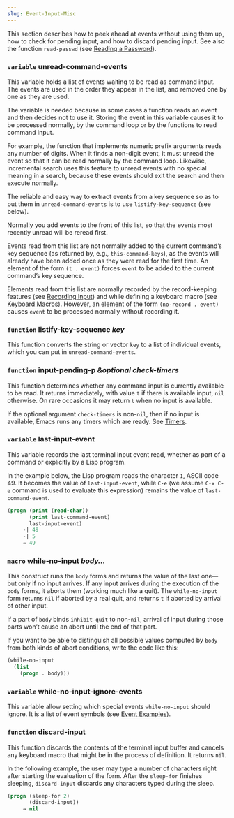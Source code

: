 ```yaml
---
slug: Event-Input-Misc
---
```


This section describes how to peek ahead at events without using them up, how to check for pending input, and how to discard pending input. See also the function `read-passwd` (see [Reading a Password](/docs/elisp/Reading-a-Password)).

### <span className="tag variable">`variable`</span> **unread-command-events**

This variable holds a list of events waiting to be read as command input. The events are used in the order they appear in the list, and removed one by one as they are used.

The variable is needed because in some cases a function reads an event and then decides not to use it. Storing the event in this variable causes it to be processed normally, by the command loop or by the functions to read command input.

For example, the function that implements numeric prefix arguments reads any number of digits. When it finds a non-digit event, it must unread the event so that it can be read normally by the command loop. Likewise, incremental search uses this feature to unread events with no special meaning in a search, because these events should exit the search and then execute normally.

The reliable and easy way to extract events from a key sequence so as to put them in `unread-command-events` is to use `listify-key-sequence` (see below).

Normally you add events to the front of this list, so that the events most recently unread will be reread first.

Events read from this list are not normally added to the current command’s key sequence (as returned by, e.g., `this-command-keys`), as the events will already have been added once as they were read for the first time. An element of the form `(t . event)`<!-- /@w --> forces `event` to be added to the current command’s key sequence.

Elements read from this list are normally recorded by the record-keeping features (see [Recording Input](/docs/elisp/Recording-Input)) and while defining a keyboard macro (see [Keyboard Macros](/docs/elisp/Keyboard-Macros)). However, an element of the form `(no-record . event)`<!-- /@w --> causes `event` to be processed normally without recording it.

### <span className="tag function">`function`</span> **listify-key-sequence** *key*

This function converts the string or vector `key` to a list of individual events, which you can put in `unread-command-events`.

### <span className="tag function">`function`</span> **input-pending-p** *\&optional check-timers*

This function determines whether any command input is currently available to be read. It returns immediately, with value `t` if there is available input, `nil` otherwise. On rare occasions it may return `t` when no input is available.

If the optional argument `check-timers` is non-`nil`, then if no input is available, Emacs runs any timers which are ready. See [Timers](/docs/elisp/Timers).

### <span className="tag variable">`variable`</span> **last-input-event**

This variable records the last terminal input event read, whether as part of a command or explicitly by a Lisp program.

In the example below, the Lisp program reads the character `1`, ASCII code 49. It becomes the value of `last-input-event`, while `C-e` (we assume `C-x C-e` command is used to evaluate this expression) remains the value of `last-command-event`.

```lisp
(progn (print (read-char))
       (print last-command-event)
       last-input-event)
     -| 49
     -| 5
     ⇒ 49
```

### <span className="tag macro">`macro`</span> **while-no-input** *body…*

This construct runs the `body` forms and returns the value of the last one—but only if no input arrives. If any input arrives during the execution of the `body` forms, it aborts them (working much like a quit). The `while-no-input` form returns `nil` if aborted by a real quit, and returns `t` if aborted by arrival of other input.

If a part of `body` binds `inhibit-quit` to non-`nil`, arrival of input during those parts won’t cause an abort until the end of that part.

If you want to be able to distinguish all possible values computed by `body` from both kinds of abort conditions, write the code like this:

```lisp
(while-no-input
  (list
    (progn . body)))
```

### <span className="tag variable">`variable`</span> **while-no-input-ignore-events**

This variable allow setting which special events `while-no-input` should ignore. It is a list of event symbols (see [Event Examples](/docs/elisp/Event-Examples)).

### <span className="tag function">`function`</span> **discard-input**

This function discards the contents of the terminal input buffer and cancels any keyboard macro that might be in the process of definition. It returns `nil`.

In the following example, the user may type a number of characters right after starting the evaluation of the form. After the `sleep-for` finishes sleeping, `discard-input` discards any characters typed during the sleep.

```lisp
(progn (sleep-for 2)
       (discard-input))
     ⇒ nil
```
